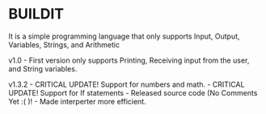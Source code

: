 # BUILDIT
It is a simple programming language that only supports Input, Output, Variables, Strings, and Arithmetic

v1.0
	- First version only supports Printing, Receiving input from the user, and String variables.

v1.3.2
	- CRITICAL UPDATE! Support for numbers and math.
	- CRITICAL UPDATE! Support for If statements
	- Released source code (No Comments Yet :( )!
	- Made interperter more efficient.